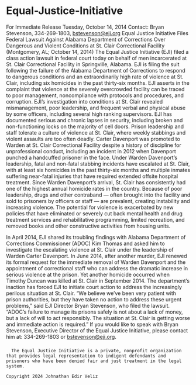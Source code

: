 # Equal-Justice-Initiative

For Immediate Release Tuesday, October 14, 2014
Contact: Bryan Stevenson, 334-269-1803, bstevenson@eji.org
Equal Justice Initiative Files Federal Lawsuit Against
Alabama Department of Corrections Over Dangerous and Violent Conditions at St. Clair Correctional Facility
(Montgomery, AL; October 14, 2014) The Equal Justice Initiative (EJI) filed a class action lawsuit in federal court today on behalf of men incarcerated at St. Clair Correctional Facility in Springville, Alabama. EJI is filing the suit following the failure of the Alabama Department of Corrections to respond to dangerous conditions and an extraordinarily high rate of violence at St. Clair, including six homicides in the past thirty-six months. EJI asserts in the complaint that violence at the severely overcrowded facility can be traced to poor management, noncompliance with protocols and procedures, and corruption.
EJI’s investigation into conditions at St. Clair revealed mismanagement, poor leadership, and frequent verbal and physical abuse by some officers, including several high ranking supervisors. EJI has documented serious and chronic lapses in security, including broken and non-functioning locks on the majority of cell doors. Prison leadership and staff tolerate a culture of violence at St. Clair, where weekly stabbings and violent assaults are too often deadly.
Carter Davenport was promoted to Warden at St. Clair Correctional Facility despite a history of discipline for unprofessional conduct, including an incident in 2012 when Davenport punched a handcuffed prisoner in the face. Under Warden Davenport’s leadership, fatal and non-fatal stabbing incidents have escalated at St. Clair, with at least six homicides in the past thirty-six months and multiple inmates suffering near-fatal injuries that have required extended offsite hospital treatment. Since Warden Davenport’s arrival, St. Clair has consistently had one of the highest annual homicide rates in the country.
Because of poor leadership, drugs and other contraband — often brought into the facility and sold to prisoners by officers or staff — are prevalent, creating instability and increasing violence. The potential for violence is exacerbated by new policies that have eliminated or severely cut back mental health and drug treatment services and rehabilitative programming, limited recreation, and removed books and other constructive activities from housing units.
 
In April 2014, EJI shared its troubling findings with Alabama Department of Corrections Commissioner (ADOC) Kim Thomas and asked him to investigate the escalating violence at St. Clair under the leadership of Warden Carter Davenport. In June 2014, after another murder, EJI renewed its formal request for the immediate removal of Warden Davenport and the appointment of correctional staff who can address the dramatic increase in serious violence at the prison.
Yet another homicide occurred when Timothy Duncan was killed at St. Clair in September 2014. The department’s inaction has forced EJI to initiate court action to address the increasingly perilous situation at St. Clair. “We believe we’ve been very patient with prison authorities, but they have taken no action to address these urgent problems,” said EJI Director Bryan Stevenson, who filed the lawsuit. “ADOC’s failure to manage its prisons safely is not about a lack of money, but a lack of will to act responsibly. The situation at St. Clair is getting worse and immediate action is required.”
If you would like to speak with Bryan Stevenson, Executive Director of the Equal Justice Initiative, please contact him at: 334-269-1803 or bstevenson@eji.org.
###
      The Equal Justice Initiative is a private, nonprofit organization that provides legal representation to indigent defendants and prisoners who have been denied fair and just treatment in the legal system.

    Copyright 2024 Johnathan Edir Veliz
    
